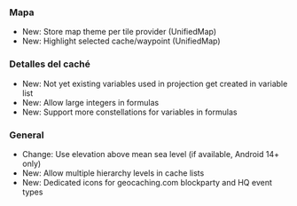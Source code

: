 ### Mapa
- New: Store map theme per tile provider (UnifiedMap)
- New: Highlight selected cache/waypoint (UnifiedMap)

### Detalles del caché
- New: Not yet existing variables used in projection get created in variable list
- New: Allow large integers in formulas
- New: Support more constellations for variables in formulas

### General
- Change: Use elevation above mean sea level (if available, Android 14+ only)
- New: Allow multiple hierarchy levels in cache lists
- New: Dedicated icons for geocaching.com blockparty and HQ event types


